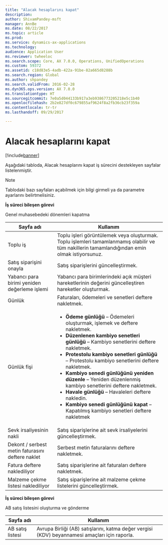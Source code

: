 ```yaml
---
title: "Alacak hesaplarını kapat"
description: 
author: ShivamPandey-msft
manager: AnnBe
ms.date: 08/22/2017
ms.topic: article
ms.prod: 
ms.service: dynamics-ax-applications
ms.technology: 
audience: Application User
ms.reviewer: twheeloc
ms.search.scope: Core, AX 7.0.0, Operations, UnifiedOperations
ms.custom: 59372
ms.assetid: c18d83e5-4adb-422a-91be-82a665d8288b
ms.search.region: Global
ms.author: shpandey
ms.search.validFrom: 2016-02-28
ms.dyn365.ops.version: AX 7.0.0
ms.translationtype: HT
ms.sourcegitcommit: 7e0a5d044133b917a3eb9386773205218e5c1b40
ms.openlocfilehash: 2b2e827df0c679855af9624f8a2fb36cb23f359a
ms.contentlocale: tr-tr
ms.lasthandoff: 09/29/2017

---
```


# <a name="close-accounts-receivable"></a>Alacak hesaplarını kapat

[!include[banner](../includes/banner.md)]




Aşağıdaki tabloda, Alacak hesaplarını kapat iş sürecini destekleyen sayfalar listelenmiştir.

> [!NOTE] 
> Tablodaki bazı sayfaları açabilmek için bilgi girmeli ya da parametre ayarlarını belirtmelisiniz.

**İş süreci bileşen görevi**                   

Genel muhasebedeki dönemleri kapatma

| Sayfa adı                            | Kullanım                                                                                      |
|--------------------------------------|--------------------------------------------------------------------------------------------|
|Toplu iş                             | Toplu işleri görüntülemek veya oluşturmak. Toplu işlemleri tamamlanmamış olabilir ve tüm nakillerin tamamlandığından emin olmak istiyorsunuz.                                                                                                               |
|Satış siparişini onayla                   | Satış siparişlerini güncelleştirmek.                                                                       |
|Yabancı para birimi yeniden değerleme işlemi          | Yabancı para birimlerindeki açık müşteri hareketlerinin değerini güncelleştiren hareketler oluşturmak.                                                                                                                         |
| Günlük                              | Faturaları, ödemeleri ve senetleri deftere nakletmek.                                             |
| Günlük fişi                      |<ul><li>**Ödeme günlüğü** – Ödemeleri oluşturmak, işlemek ve deftere nakletmek.</li><li>**Düzenlenen kambiyo senetleri günlüğü** – Kambiyo senetlerini deftere nakletmek.</li><li>**Protestolu kambiyo senetleri günlüğü** – Protestolu kambiyo senetlerini deftere nakletmek.</li><li>**Kambiyo senedi günlüğünü yeniden düzenle** – Yeniden düzenlenmiş kambiyo senetlerini deftere nakletmek.</li><li>**Havale günlüğü** – Havaleleri deftere nakledin.</li><li>**Kambiyo senedi günlüğünü kapat** – Kapatılmış kambiyo senetleri deftere nakletmek</li></ul>                   |
| Sevk irsaliyesinin nakli                 | Satış siparişlerine ait sevk irsaliyelerini güncelleştirmek.                                                     |
| Dekont / serbest metin faturasını deftere naklet               | Serbest metin faturalarını deftere nakletmek.                                                                   |
| Fatura deftere naklediliyor                      | Satış siparişlerine ait faturaları deftere nakletmek.                                                            |
| Malzeme çekme listesi naklediliyor                 |Satış siparişlerine ait malzeme çekme listelerini güncelleştirmek.                                                      |

**İş süreci bileşen görevi**   

AB satış listesini oluşturma ve gönderme

| Sayfa adı                            | Kullanım                                                                                      |
|--------------------------------------|--------------------------------------------------------------------------------------------|
|AB satış listesi                         | Avrupa Birliği (AB) satışlarını, katma değer vergisi (KDV) beyannamesi amaçları için raporla.                                                                                                                           |







